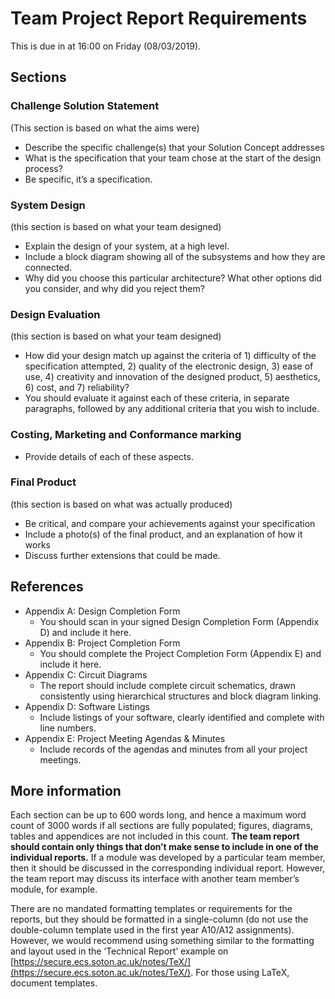 
# Team Project Report Requirements
This is due in at 16:00 on Friday (08/03/2019).

## Sections
### Challenge Solution Statement
(This section is based on what the aims were)

- Describe the specific challenge(s) that your Solution Concept addresses 
- What is the specification that your team chose at the start of the design process? 
- Be specific, it’s a specification. 

### System Design
(this section is based on what your team designed) 

- Explain the design of your system, at a high level. 
- Include a block diagram showing all of the subsystems and how they are connected. 
- Why did you choose this particular architecture? What other options did you consider, and 
why did you reject them? 

### Design Evaluation
(this section is based on what your team designed) 

- How did your design match up against the criteria of 1) difficulty of the specification 
attempted, 2) quality of the electronic design, 3) ease of use, 4) creativity and innovation of 
the designed product, 5) aesthetics, 6) cost, and 7) reliability? 
- You should evaluate it against each of these criteria, in separate paragraphs, followed by any 
additional criteria that you wish to include. 

### Costing, Marketing and Conformance marking 

- Provide details of each of these aspects. 

### Final Product
(this section is based on what was actually produced) 

- Be critical, and compare your achievements against your specification 
- Include a photo(s) of the final product, and an explanation of how it works 
- Discuss further extensions that could be made. 

## References 
- Appendix A: Design Completion Form 
  - You should scan in your signed Design Completion Form (Appendix D) and include it here. 
- Appendix B: Project Completion Form 
  - You should complete the Project Completion Form (Appendix E) and include it here. 
- Appendix C: Circuit Diagrams 
  - The report should include complete circuit schematics, drawn consistently using hierarchical 
    structures and block diagram linking. 
- Appendix D: Software Listings 
  - Include listings of your software, clearly identified and complete with line numbers.  
- Appendix E: Project Meeting Agendas & Minutes 
  - Include records of the agendas and minutes from all your project meetings. 

## More information
Each section can be up to 600 words long, and hence a maximum word count of 3000
words if all sections are fully populated; figures, diagrams, tables and
appendices are not included in this count. **The team report should contain only
things that don’t make sense to include in one of the individual reports.** If a
module was developed by a particular team member, then it should be discussed in
the corresponding individual report.  However, the team report may discuss its
interface with another team member’s module, for example. 
 
There are no mandated formatting templates or requirements for the reports, but
they should be formatted in a single-column (do not use the double-column
template used in the first year A10/A12 assignments).  However, we would
recommend using something similar to the formatting and layout used in the
‘Technical Report’ example on
[https://secure.ecs.soton.ac.uk/notes/TeX/](https://secure.ecs.soton.ac.uk/notes/TeX/).
For those using LaTeX, document templates.
